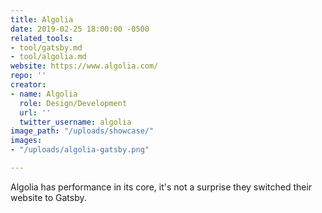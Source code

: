 ```yaml
---
title: Algolia
date: 2019-02-25 18:00:00 -0500
related_tools:
- tool/gatsby.md
- tool/algolia.md
website: https://www.algolia.com/
repo: ''
creator:
- name: Algolia
  role: Design/Development
  url: ''
  twitter_username: algolia
image_path: "/uploads/showcase/"
images:
- "/uploads/algolia-gatsby.png"

---
```

Algolia has performance in its core, it's not a surprise they switched their website to Gatsby.